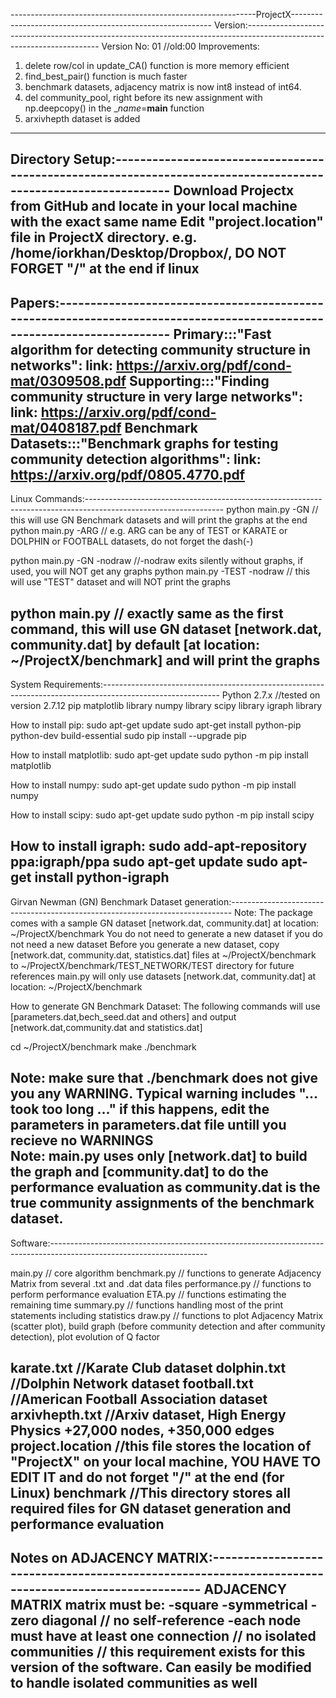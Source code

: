 -------------------------------------------------------------ProjectX----------------------------------------------------------
Version:-----------------------------------------------------------------------------------------------------------------------
Version No: 01   //old:00
Improvements:
1) delete row/col in update_CA() function is more memory efficient
2) find_best_pair() function is much faster
3) benchmark datasets, adjacency matrix is now int8 instead of int64.
4) del community_pool, right before its new assignment with np.deepcopy() in the __name_=__main__ function 
5) arxivhepth dataset is added
-------------------------------------------------------------------------------------------------------------------------------
Directory Setup:---------------------------------------------------------------------------------------------------------------
Download Projectx from GitHub and locate in your local machine with the exact same name
Edit "project.location" file in ProjectX directory. e.g. /home/iorkhan/Desktop/Dropbox/, DO NOT FORGET "/" at the end if linux
-------------------------------------------------------------------------------------------------------------------------------

Papers:------------------------------------------------------------------------------------------------------------------------
Primary:::"Fast algorithm for detecting community structure in networks": link: https://arxiv.org/pdf/cond-mat/0309508.pdf
Supporting:::"Finding community structure in very large networks": link: https://arxiv.org/pdf/cond-mat/0408187.pdf
Benchmark Datasets:::"Benchmark graphs for testing community detection algorithms": link: https://arxiv.org/pdf/0805.4770.pdf
-------------------------------------------------------------------------------------------------------------------------------


Linux Commands:----------------------------------------------------------------------------------------------------------------
python main.py -GN   // this will use GN Benchmark datasets and will print the graphs at the end 
python main.py -ARG  // e.g. ARG can be any of TEST or KARATE or DOLPHIN or FOOTBALL datasets, do not forget the dash(-)

python main.py -GN -nodraw  //-nodraw exits silently without graphs, if used, you will NOT get any graphs
python main.py -TEST -nodraw // this will use "TEST" dataset and will NOT print the graphs 

python main.py // exactly same as the first command, this will use GN dataset [network.dat, community.dat] by default [at location: ~/ProjectX/benchmark] and will print the graphs
-------------------------------------------------------------------------------------------------------------------------------

System Requirements:-----------------------------------------------------------------------------------------------------------
Python 2.7.x //tested on version 2.7.12
pip
matplotlib library
numpy library
scipy library
igraph library

How to install pip:
sudo apt-get update
sudo apt-get install python-pip python-dev build-essential
sudo pip install --upgrade pip

How to install matplotlib:
sudo apt-get update
sudo python -m pip install matplotlib

How to install numpy:
sudo apt-get update
sudo python -m pip install numpy

How to install scipy:
sudo apt-get update
sudo python -m pip install scipy

How to install igraph:
sudo add-apt-repository ppa:igraph/ppa
sudo apt-get update
sudo apt-get install python-igraph
------------------------------------------------------------------------------------------------------------------------------

Girvan Newman (GN) Benchmark Dataset generation:------------------------------------------------------------------------------
Note: The package comes with a sample GN dataset [network.dat, community.dat] at location: ~/ProjectX/benchmark
You do not need to generate a new dataset if you do not need a new dataset
Before you generate a new dataset, copy [network.dat, community.dat, statistics.dat] files at ~/ProjectX/benchmark to ~/ProjectX/benchmark/TEST_NETWORK/TEST directory for future references
main.py will only use datasets [network.dat, community.dat] at location: ~/ProjectX/benchmark

How to generate GN Benchmark Dataset:
The following commands will use [parameters.dat,bech_seed.dat and others] and output [network.dat,community.dat and statistics.dat]

cd ~/ProjectX/benchmark
make
./benchmark

Note: make sure that ./benchmark does not give you any WARNING. Typical warning includes "... took too long ..." if this happens, edit the parameters in parameters.dat file untill you recieve no WARNINGS  
Note: main.py uses only [network.dat] to build the graph and [community.dat] to do the performance evaluation as community.dat is the true community assignments of the benchmark dataset.
------------------------------------------------------------------------------------------------------------------------------

Software:---------------------------------------------------------------------------------------------------------------------

main.py  // core algorithm 
benchmark.py // functions to generate Adjacency Matrix from several .txt and .dat data files 
performance.py // functions to perform performance evaluation
ETA.py // functions estimating the remaining time
summary.py // functions handling most of the print statements including statistics 
draw.py // functions to plot Adjacency Matrix (scatter plot), build graph (before community detection and after community detection), plot evolution of Q factor

karate.txt  //Karate Club dataset
dolphin.txt  //Dolphin Network dataset
football.txt //American Football Association dataset 
arxivhepth.txt //Arxiv dataset, High Energy Physics +27,000 nodes, +350,000 edges
project.location //this file stores the location of "ProjectX" on your local machine, YOU HAVE TO EDIT IT and do not forget "/" at the end (for Linux)
benchmark //This directory stores all required files for GN dataset generation and performance evaluation
------------------------------------------------------------------------------------------------------------------------------

Notes on ADJACENCY MATRIX:----------------------------------------------------------------------------------------------------
ADJACENCY MATRIX matrix must be:
-square 
-symmetrical
-zero diagonal // no self-reference
-each node must have at least one connection // no isolated communities // this requirement exists for this version of the software. Can easily be modified to handle isolated communities as well  
------------------------------------------------------------------------------------------------------------------------------
